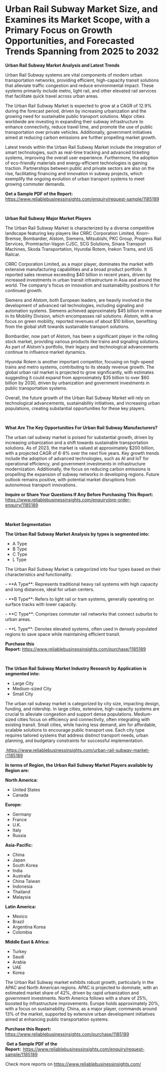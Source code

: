 <p><h1>Urban Rail Subway Market Size, and Examines its Market Scope, with a Primary Focus on Growth Opportunities, and Forecasted Trends Spanning from 2025 to 2032</h1></p><p><strong>Urban Rail Subway Market Analysis and Latest Trends</strong></p>
<p><p>Urban Rail Subway systems are vital components of modern urban transportation networks, providing efficient, high-capacity transit solutions that alleviate traffic congestion and reduce environmental impact. These systems primarily include metro, light rail, and other elevated rail services that facilitate quick travel across urban areas.</p><p>The Urban Rail Subway Market is expected to grow at a CAGR of 12.9% during the forecast period, driven by increasing urbanization and the growing need for sustainable public transport solutions. Major cities worldwide are investing in expanding their subway infrastructure to enhance connectivity, reduce travel time, and promote the use of public transportation over private vehicles. Additionally, government initiatives aimed at reducing carbon emissions are further propelling market growth.</p><p>Latest trends within the Urban Rail Subway Market include the integration of smart technologies, such as real-time tracking and advanced ticketing systems, improving the overall user experience. Furthermore, the adoption of eco-friendly materials and energy-efficient technologies is gaining traction. Partnerships between public and private sectors are also on the rise, facilitating financing and innovation in subway projects, which exemplify the ongoing evolution of urban transport systems to meet growing commuter demands.</p></p>
<p><strong>Get a Sample PDF of the Report:&nbsp;</strong> <a href="https://www.reliablebusinessinsights.com/enquiry/request-sample/1185189?utm_campaign=112&utm_medium=2&utm_source=Github&utm_content=ia&utm_term=11012025&utm_id=urban-rail-subway">https://www.reliablebusinessinsights.com/enquiry/request-sample/1185189</a></p>
<p>&nbsp;</p>
<p><strong>Urban Rail Subway Major Market Players</strong></p>
<p><p>The Urban Rail Subway Market is characterized by a diverse competitive landscape featuring key players like CRRC Corporation Limited, Knorr-Bremse, Bombardier, Alstom, Siemens, Mitsubishi, PKC Group, Progress Rail Services, Promtractor-Vagon CJSC, SCG Solutions, Sinara Transport Machines, Skoda Transportation, Hyundai Rotem, Inekon Trams, and US Railcar.</p><p>CRRC Corporation Limited, as a major player, dominates the market with extensive manufacturing capabilities and a broad product portfolio. It reported sales revenue exceeding $40 billion in recent years, driven by increased investments in urban transit infrastructure in Asia and around the world. The company's focus on innovation and sustainability positions it for continued growth.</p><p>Siemens and Alstom, both European leaders, are heavily involved in the development of advanced rail technologies, including signaling and automation systems. Siemens achieved approximately $45 billion in revenue in its Mobility Division, which encompasses rail solutions. Alstom, with a focus on green mobility, reported revenues of about $10 billion, benefiting from the global shift towards sustainable transport solutions.</p><p>Bombardier, now part of Alstom, has been a significant player in the rolling stock market, providing various products like trains and signaling solutions. As part of Alstom's portfolio, their legacy and technological advancements continue to influence market dynamics.</p><p>Hyundai Rotem is another important competitor, focusing on high-speed trains and metro systems, contributing to its steady revenue growth. The global urban rail market is projected to grow significantly, with estimates suggesting it could expand from approximately $35 billion to over $60 billion by 2030, driven by urbanization and government investments in public transportation systems.</p><p>Overall, the future growth of the Urban Rail Subway Market will rely on technological advancements, sustainability initiatives, and increasing urban populations, creating substantial opportunities for these key players.</p></p>
<p>&nbsp;</p>
<p><strong>What Are The Key Opportunities For Urban Rail Subway Manufacturers?</strong></p>
<p><p>The urban rail subway market is poised for substantial growth, driven by increasing urbanization and a shift towards sustainable transportation solutions. As of 2023, the market is valued at approximately $200 billion, with a projected CAGR of 6-8% over the next five years. Key growth trends include the adoption of advanced technologies, such as AI and IoT for operational efficiency, and government investments in infrastructure modernization. Additionally, the focus on reducing carbon emissions is propelling the expansion of subway networks in developing regions. Future outlook remains positive, with potential market disruptions from autonomous transport innovations.</p></p>
<p><strong>Inquire or Share Your Questions If Any Before Purchasing This Report:</strong> <a href="https://www.reliablebusinessinsights.com/enquiry/pre-order-enquiry/1185189?utm_campaign=112&utm_medium=2&utm_source=Github&utm_content=ia&utm_term=11012025&utm_id=urban-rail-subway">https://www.reliablebusinessinsights.com/enquiry/pre-order-enquiry/1185189</a></p>
<p>&nbsp;</p>
<p><strong>Market Segmentation</strong></p>
<p><strong>The Urban Rail Subway Market Analysis by types is segmented into:</strong></p>
<p><ul><li>A Type</li><li>B Type</li><li>C Type</li><li>L Type</li></ul></p>
<p><p>The Urban Rail Subway Market is categorized into four types based on their characteristics and functionality. </p><p>- **A Type**: Represents traditional heavy rail systems with high capacity and long distances, ideal for urban centers. </p><p>- **B Type**: Refers to light rail or tram systems, generally operating on surface tracks with lower capacity. </p><p>- **C Type**: Comprises commuter rail networks that connect suburbs to urban areas. </p><p>- **L Type**: Denotes elevated systems, often used in densely populated regions to save space while maintaining efficient transit.</p></p>
<p><strong>Purchase this Report:&nbsp;</strong><a href="https://www.reliablebusinessinsights.com/purchase/1185189?utm_campaign=112&utm_medium=2&utm_source=Github&utm_content=ia&utm_term=11012025&utm_id=urban-rail-subway">https://www.reliablebusinessinsights.com/purchase/1185189</a></p>
<p>&nbsp;</p>
<p><strong>The Urban Rail Subway Market Industry Research by Application is segmented into:</strong></p>
<p><ul><li>Large City</li><li>Medium-sized City</li><li>Small City</li></ul></p>
<p><p>The urban rail subway market is categorized by city size, impacting design, funding, and ridership. In large cities, extensive, high-capacity systems are crucial to alleviate congestion and support dense populations. Medium-sized cities focus on efficiency and connectivity, often integrating with existing transit. Small cities, while having less demand, aim for affordable, scalable solutions to encourage public transport use. Each city type requires tailored systems that address distinct transport needs, urban planning, and budgetary constraints for successful implementation.</p></p>
<p><a href="https://www.reliablebusinessinsights.com/urban-rail-subway-market-r1185189?utm_campaign=112&utm_medium=2&utm_source=Github&utm_content=ia&utm_term=11012025&utm_id=urban-rail-subway">&nbsp;https://www.reliablebusinessinsights.com/urban-rail-subway-market-r1185189</a></p>
<p><strong>In terms of Region, the Urban Rail Subway Market Players available by Region are:</strong></p>
<p>
    <p> <strong> North America: </strong>
        <ul>
            <li>United States</li>
            <li>Canada</li>
        </ul>
        </p> 
    <p> <strong> Europe: </strong>
        <ul>
            <li>Germany</li>
            <li>France</li>
            <li>U.K.</li>
            <li>Italy</li>
            <li>Russia</li>
        </ul>
        </p> 
    <p> <strong> Asia-Pacific: </strong>
        <ul>
            <li>China</li>
            <li>Japan</li>
            <li>South Korea</li>
            <li>India</li>
            <li>Australia</li>
            <li>China Taiwan</li>
            <li>Indonesia</li>
            <li>Thailand</li>
            <li>Malaysia</li>
        </ul>
        </p> 
    <p> <strong> Latin America: </strong>
        <ul>
            <li>Mexico</li>
            <li>Brazil</li>
            <li>Argentina Korea</li>
            <li>Colombia</li>
        </ul>
        </p> 
    <p> <strong> Middle East & Africa: </strong>
        <ul>
            <li>Turkey</li>
            <li>Saudi</li>
            <li>Arabia</li>
            <li>UAE</li>
            <li>Korea</li>
        </ul>
    </p>
    </p>
<p><p>The Urban Rail Subway market exhibits robust growth, particularly in the APAC and North American regions. APAC is projected to dominate, with an estimated market share of 42%, driven by rapid urbanization and government investments. North America follows with a share of 25%, boosted by infrastructure improvements. Europe holds approximately 20%, with a focus on sustainability. China, as a major player, commands around 13% of the market, supported by extensive urban development initiatives aimed at enhancing public transportation systems.</p></p>
<p><strong>Purchase this Report: </strong><a href="https://www.reliablebusinessinsights.com/purchase/1185189?utm_campaign=112&utm_medium=2&utm_source=Github&utm_content=ia&utm_term=11012025&utm_id=urban-rail-subway">https://www.reliablebusinessinsights.com/purchase/1185189</a></p>
<p>&nbsp;<strong>Get a Sample PDF of the Report:&nbsp;&nbsp;</strong><a href="https://www.reliablebusinessinsights.com/enquiry/request-sample/1185189?utm_campaign=112&utm_medium=2&utm_source=Github&utm_content=ia&utm_term=11012025&utm_id=urban-rail-subway">https://www.reliablebusinessinsights.com/enquiry/request-sample/1185189</a></p>
<p><strong></strong></p>
<p>Check more reports on <a href="https://www.reliablebusinessinsights.com/?utm_campaign=112&utm_medium=2&utm_source=Github&utm_content=ia&utm_term=11012025&utm_id=urban-rail-subway">https://www.reliablebusinessinsights.com/</a></p>